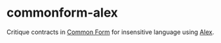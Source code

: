 # commonform-alex
Critique contracts in [Common Form](https://github.com/commonform) for insensitive language using [Alex](https://github.com/wooorm/alex).
